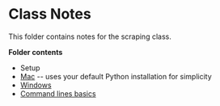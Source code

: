 # Class Notes

This folder contains notes for the scraping class.

**Folder contents**
- Setup
 - [Mac](https://github.com/ireapps/scraping-class/blob/master/notes/setting-up-mac.md) -- uses your default Python installation for simplicity
 - [Windows](https://github.com/ireapps/scraping-class/blob/master/notes/setting-up-windows.md)
- [Command lines basics](https://github.com/ireapps/scraping-class/blob/master/notes/command-line-basics.md)
